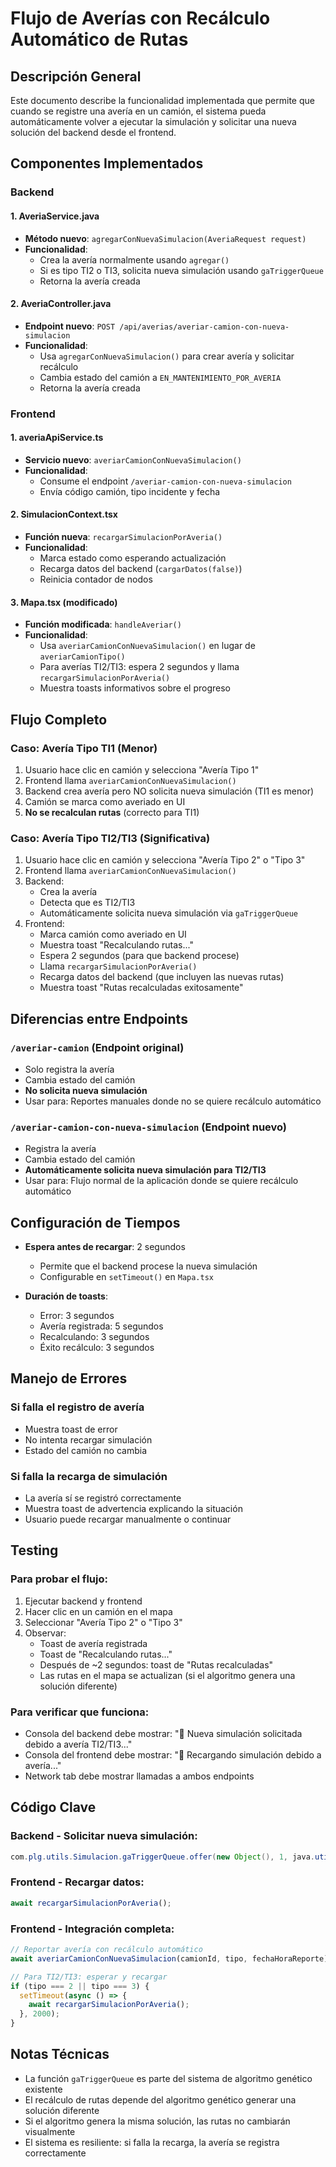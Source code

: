 # Flujo de Averías con Recálculo Automático de Rutas

## Descripción General

Este documento describe la funcionalidad implementada que permite que cuando se registre una avería en un camión, el sistema pueda automáticamente volver a ejecutar la simulación y solicitar una nueva solución del backend desde el frontend.

## Componentes Implementados

### Backend

#### 1. AveriaService.java
- **Método nuevo**: `agregarConNuevaSimulacion(AveriaRequest request)`
- **Funcionalidad**: 
  - Crea la avería normalmente usando `agregar()`
  - Si es tipo TI2 o TI3, solicita nueva simulación usando `gaTriggerQueue`
  - Retorna la avería creada

#### 2. AveriaController.java
- **Endpoint nuevo**: `POST /api/averias/averiar-camion-con-nueva-simulacion`
- **Funcionalidad**:
  - Usa `agregarConNuevaSimulacion()` para crear avería y solicitar recálculo
  - Cambia estado del camión a `EN_MANTENIMIENTO_POR_AVERIA`
  - Retorna la avería creada

### Frontend

#### 1. averiaApiService.ts
- **Servicio nuevo**: `averiarCamionConNuevaSimulacion()`
- **Funcionalidad**: 
  - Consume el endpoint `/averiar-camion-con-nueva-simulacion`
  - Envía código camión, tipo incidente y fecha

#### 2. SimulacionContext.tsx
- **Función nueva**: `recargarSimulacionPorAveria()`
- **Funcionalidad**:
  - Marca estado como esperando actualización
  - Recarga datos del backend (`cargarDatos(false)`)
  - Reinicia contador de nodos

#### 3. Mapa.tsx (modificado)
- **Función modificada**: `handleAveriar()`
- **Funcionalidad**:
  - Usa `averiarCamionConNuevaSimulacion()` en lugar de `averiarCamionTipo()`
  - Para averías TI2/TI3: espera 2 segundos y llama `recargarSimulacionPorAveria()`
  - Muestra toasts informativos sobre el progreso

## Flujo Completo

### Caso: Avería Tipo TI1 (Menor)
1. Usuario hace clic en camión y selecciona "Avería Tipo 1"
2. Frontend llama `averiarCamionConNuevaSimulacion()`
3. Backend crea avería pero NO solicita nueva simulación (TI1 es menor)
4. Camión se marca como averiado en UI
5. **No se recalculan rutas** (correcto para TI1)

### Caso: Avería Tipo TI2/TI3 (Significativa)
1. Usuario hace clic en camión y selecciona "Avería Tipo 2" o "Tipo 3"
2. Frontend llama `averiarCamionConNuevaSimulacion()`
3. Backend:
   - Crea la avería
   - Detecta que es TI2/TI3
   - Automáticamente solicita nueva simulación via `gaTriggerQueue`
4. Frontend:
   - Marca camión como averiado en UI
   - Muestra toast "Recalculando rutas..."
   - Espera 2 segundos (para que backend procese)
   - Llama `recargarSimulacionPorAveria()`
   - Recarga datos del backend (que incluyen las nuevas rutas)
   - Muestra toast "Rutas recalculadas exitosamente"

## Diferencias entre Endpoints

### `/averiar-camion` (Endpoint original)
- Solo registra la avería
- Cambia estado del camión
- **No solicita nueva simulación**
- Usar para: Reportes manuales donde no se quiere recálculo automático

### `/averiar-camion-con-nueva-simulacion` (Endpoint nuevo)
- Registra la avería
- Cambia estado del camión  
- **Automáticamente solicita nueva simulación para TI2/TI3**
- Usar para: Flujo normal de la aplicación donde se quiere recálculo automático

## Configuración de Tiempos

- **Espera antes de recargar**: 2 segundos
  - Permite que el backend procese la nueva simulación
  - Configurable en `setTimeout()` en `Mapa.tsx`

- **Duración de toasts**:
  - Error: 3 segundos
  - Avería registrada: 5 segundos  
  - Recalculando: 3 segundos
  - Éxito recálculo: 3 segundos

## Manejo de Errores

### Si falla el registro de avería
- Muestra toast de error
- No intenta recargar simulación
- Estado del camión no cambia

### Si falla la recarga de simulación
- La avería sí se registró correctamente
- Muestra toast de advertencia explicando la situación
- Usuario puede recargar manualmente o continuar

## Testing

### Para probar el flujo:
1. Ejecutar backend y frontend
2. Hacer clic en un camión en el mapa
3. Seleccionar "Avería Tipo 2" o "Tipo 3"
4. Observar:
   - Toast de avería registrada
   - Toast de "Recalculando rutas..."
   - Después de ~2 segundos: toast de "Rutas recalculadas"
   - Las rutas en el mapa se actualizan (si el algoritmo genera una solución diferente)

### Para verificar que funciona:
- Consola del backend debe mostrar: "🔄 Nueva simulación solicitada debido a avería TI2/TI3..."
- Consola del frontend debe mostrar: "🔄 Recargando simulación debido a avería..."
- Network tab debe mostrar llamadas a ambos endpoints

## Código Clave

### Backend - Solicitar nueva simulación:
```java
com.plg.utils.Simulacion.gaTriggerQueue.offer(new Object(), 1, java.util.concurrent.TimeUnit.SECONDS);
```

### Frontend - Recargar datos:
```typescript
await recargarSimulacionPorAveria();
```

### Frontend - Integración completa:
```typescript
// Reportar avería con recálculo automático
await averiarCamionConNuevaSimulacion(camionId, tipo, fechaHoraReporte);

// Para TI2/TI3: esperar y recargar
if (tipo === 2 || tipo === 3) {
  setTimeout(async () => {
    await recargarSimulacionPorAveria();
  }, 2000);
}
```

## Notas Técnicas

- La función `gaTriggerQueue` es parte del sistema de algoritmo genético existente
- El recálculo de rutas depende del algoritmo genético generar una solución diferente
- Si el algoritmo genera la misma solución, las rutas no cambiarán visualmente
- El sistema es resiliente: si falla la recarga, la avería se registra correctamente
